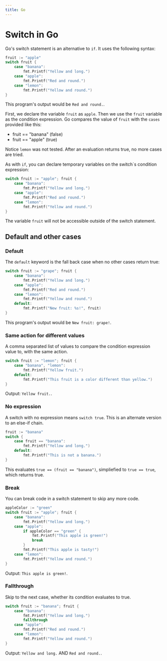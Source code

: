 ```yaml
---
title: Go
---
```


# Switch in Go

Go's switch statement is an alternative to `if`. It uses the following syntax:

```go
fruit := "apple"
switch fruit {
    case "banana":
        fmt.Printf("Yellow and long.")
    case "apple":
        fmt.Printf("Red and round.")
    case "lemon":
        fmt.Printf("Yellow and round.")
}
```

This program's output would be `Red and round.`.

First, we declare the variable `fruit` as `apple`. Then we use the `fruit` variable as the condition expression.
Go compares the value of `fruit` with the `cases` provided like this:

- fruit == "banana" (false)
- fruit == "apple" (true)

Notice `lemon` was not tested. After an evaluation returns true, no more cases are tried.

As with `if`, you can declare temporary variables on the switch`s condition expression:

```go
switch fruit := "apple"; fruit {
    case "banana":
        fmt.Printf("Yellow and long.")
    case "apple":
        fmt.Printf("Red and round.")
    case "lemon":
        fmt.Printf("Yellow and round.")
}
```

The variable `fruit` will not be accessible outside of the switch statement.

## Default and other cases

### Default

The `default` keyword is the fall back case when no other cases return true:

```go
switch fruit := "grape"; fruit {
    case "banana":
        fmt.Printf("Yellow and long.")
    case "apple":
        fmt.Printf("Red and round.")
    case "lemon":
        fmt.Printf("Yellow and round.")
    default:
        fmt.Printf("New fruit: %s!", fruit)
}
```

This program's output would be `New fruit: grape!`.

### Same action for different values

A comma separated list of values to compare the condition expression value to, with the same action.

```go
switch fruit := "lemon"; fruit {
    case "banana", "lemon":
        fmt.Printf("Yellow fruit.")
    default:
        fmt.Printf("This fruit is a color different than yellow.")
}
```

Output: `Yellow fruit.`.

### No expression

A switch with no expression means `switch true`. This is an alternate version to an else-if chain.

```go
fruit := "banana"
switch {
    case fruit == "banana":
        fmt.Printf("Yellow and long.")
    default:
        fmt.Printf("This is not a banana.")
}
```

This evaluates `true == (fruit == "banana")`, simpliefied to `true == true`, which returns true.

### Break

You can break code in a switch statement to skip any more code.

```go
appleColor := "green"
switch fruit := "apple"; fruit {
    case "banana":
        fmt.Printf("Yellow and long.")
    case "apple":
        if appleColor == "green" {
            fmt.Printf("This apple is green!")
            break
        }
        fmt.Printf("This apple is tasty!")
    case "lemon":
        fmt.Printf("Yellow and round.")
}
```

Output: `This apple is green!`.

### Fallthrough

Skip to the next case, whether its condition evaluates to true.

```go
switch fruit := "banana"; fruit {
    case "banana":
        fmt.Printf("Yellow and long.")
        fallthrough
    case "apple":
        fmt.Printf("Red and round.")
    case "lemon":
        fmt.Printf("Yellow and round.")
}
```

Output: `Yellow and long.` AND `Red and round.`.